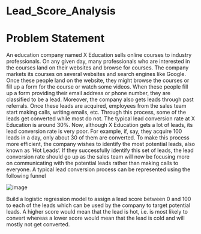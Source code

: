 # Lead_Score_Analysis

# Problem Statement
An education company named X Education sells online courses to industry
professionals. On any given day, many professionals who are interested in the
courses land on their websites and browse for courses. The company markets its
courses on several websites and search engines like Google. Once these people
land on the website, they might browse the courses or fill up a form for the course or
watch some videos. When these people fill up a form providing their email address
or phone number, they are classified to be a lead. Moreover, the company also gets
leads through past referrals.
Once these leads are acquired, employees from the sales team start making calls,
writing emails, etc. Through this process, some of the leads get converted while
most do not. The typical lead conversion rate at X Education is around 30%. Now,
although X Education gets a lot of leads, its lead conversion rate is very poor.
For example, if, say, they acquire 100 leads in a day, only about 30 of them are
converted. To make this process more efficient, the company wishes to identify the
most potential leads, also known as ‘Hot Leads’. If they successfully identify this set
of leads, the lead conversion rate should go up as the sales team will now be
focusing more on communicating with the potential leads rather than making calls to
everyone. A typical lead conversion process can be represented using the following
funnel


![image](https://github.com/ShaikhSara96/Lead_Score_Analysis/assets/132265577/f0364cf2-0a5d-41e9-80b8-5c14a064acb2)


Build a logistic regression model to assign a lead score between 0 and 100 to each of the leads which can be used by the company to target potential leads. A higher score would mean that the lead is hot, i.e. is most likely to convert whereas a lower score would mean that the lead is cold and will mostly not get converted.

